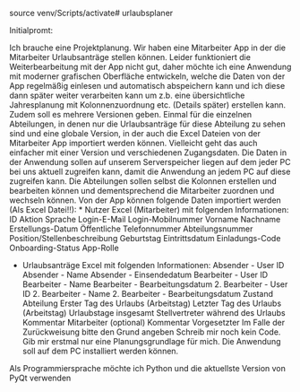 source venv/Scripts/activate# urlaubsplaner

Initialpromt:

Ich brauche eine Projektplanung. Wir haben eine Mitarbeiter App in der die Mitarbeiter Urlaubsanträge stellen können. Leider funktioniert die Weiterbearbeitung mit der App nicht gut, daher möchte ich eine Anwendung mit moderner grafischen Oberfläche entwickeln, welche die Daten von der App regelmäßig einlesen und automatisch abspeichern kann und ich diese dann später weiter verarbeiten kann um z.b. eine übersichtliche Jahresplanung mit Kolonnenzuordnung etc. (Details später) erstellen kann. Zudem soll es mehrere Versionen geben. Einmal für die einzelnen Abteilungen, in denen nur die Urlaubsanträge für diese Abteilung zu sehen sind und eine globale Version, in der auch die Excel Dateien von der Mitarbeiter App importiert werden können. Vielleicht geht das auch einfacher mit einer Version und verschiedenen Zugangsdaten. Die Daten in der Anwendung sollen auf unserem Serverspeicher liegen auf dem jeder PC bei uns aktuell zugreifen kann, damit die Anwendung an jedem PC auf diese zugreifen kann. Die Abteilungen sollen selbst die Kolonnen erstellen und bearbeiten können und dementsprechend die Mitarbeiter zuordnen und wechseln können.
Von der App können folgende Daten importiert werden (Als Excel Datei!!): \* Nutzer Excel (Mitarbeiter) mit folgenden Informationen: ID Aktion Sprache Login-E-Mail Login-Mobilnummer Vorname Nachname Erstellungs-Datum Öffentliche Telefonnummer Abteilungsnummer Position/Stellenbeschreibung Geburtstag Eintrittsdatum Einladungs-Code Onboarding-Status App-Rolle

- Urlaubsanträge Excel mit folgenden Informationen: Absender - User ID Absender - Name Absender - Einsendedatum Bearbeiter - User ID Bearbeiter - Name Bearbeiter - Bearbeitungsdatum 2. Bearbeiter - User ID 2. Bearbeiter - Name 2. Bearbeiter - Bearbeitungsdatum Zustand Abteilung Erster Tag des Urlaubs (Arbeitstag) Letzter Tag des Urlaubs (Arbeitstag) Urlaubstage insgesamt Stellvertreter während des Urlaubs Kommentar Mitarbeiter (optional) Kommentar Vorgesetzter Im Falle der Zurückweisung bitte den Grund angeben
  Schreib mir noch kein Code. Gib mir erstmal nur eine Planungsgrundlage für mich. Die Anwendung soll auf dem PC installiert werden können.

Als Programmiersprache möchte ich Python und die aktuellste Version von PyQt verwenden
